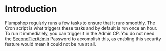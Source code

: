 # Introduction #
Flumpshop regularly runs a few tasks to ensure that it runs smoothly. The Cron script is what triggers these tasks and by default is run once an hour. To run it immediately, you can trigger it in the Admin CP. You do not need the [SecondTierAdmin](SecondTierAdmin.md) Password to accomplish this, as enabling this security feature would mean it could not be run at all.
